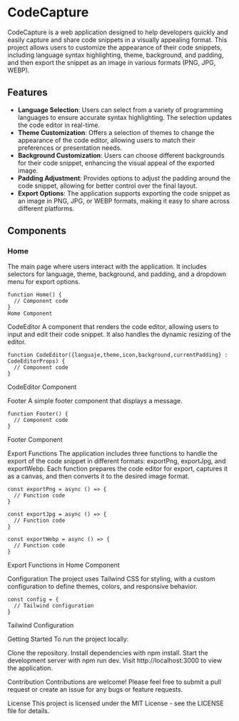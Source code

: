 # CodeCapture

CodeCapture is a web application designed to help developers quickly and easily capture and share code snippets in a visually appealing format. This project allows users to customize the appearance of their code snippets, including language syntax highlighting, theme, background, and padding, and then export the snippet as an image in various formats (PNG, JPG, WEBP).

## Features

- **Language Selection**: Users can select from a variety of programming languages to ensure accurate syntax highlighting. The selection updates the code editor in real-time.
- **Theme Customization**: Offers a selection of themes to change the appearance of the code editor, allowing users to match their preferences or presentation needs.
- **Background Customization**: Users can choose different backgrounds for their code snippet, enhancing the visual appeal of the exported image.
- **Padding Adjustment**: Provides options to adjust the padding around the code snippet, allowing for better control over the final layout.
- **Export Options**: The application supports exporting the code snippet as an image in PNG, JPG, or WEBP formats, making it easy to share across different platforms.

## Components

### Home

The main page where users interact with the application. It includes selectors for language, theme, background, and padding, and a dropdown menu for export options.

```tsx
function Home() {
  // Component code
}
Home Component
```
CodeEditor
A component that renders the code editor, allowing users to input and edit their code snippet. It also handles the dynamic resizing of the editor.
```tsx
function CodeEditor({languaje,theme,icon,background,currentPadding} : CodeEditorProps) {
  // Component code
}
```
CodeEditor Component

Footer
A simple footer component that displays a message.
```tsx
function Footer() {
  // Component code
}
```
Footer Component

Export Functions
The application includes three functions to handle the export of the code snippet in different formats: exportPng, exportJpg, and exportWebp. Each function prepares the code editor for export, captures it as a canvas, and then converts it to the desired image format.
```tsx
const exportPng = async () => {
  // Function code
}

const exportJpg = async () => {
  // Function code
}

const exportWebp = async () => {
  // Function code
}
```
Export Functions in Home Component

Configuration
The project uses Tailwind CSS for styling, with a custom configuration to define themes, colors, and responsive behavior.
```tsx
const config = {
  // Tailwind configuration
}
```
Tailwind Configuration

Getting Started
To run the project locally:

Clone the repository.
Install dependencies with npm install.
Start the development server with npm run dev.
Visit http://localhost:3000 to view the application.

Contribution
Contributions are welcome! Please feel free to submit a pull request or create an issue for any bugs or feature requests.

License
This project is licensed under the MIT License - see the LICENSE file for details.
